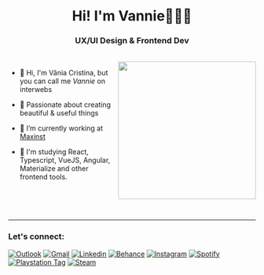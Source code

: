 <h1 align="center">Hi! I'm Vannie👩🏻‍💻</h1>
<h3 align="center">UX/UI Design & Frontend Dev</h3>

</br>
<img align="right" width="280px" src="https://64.media.tumblr.com/dab8ecbf6e2440331f3de540595f2578/7b5985bab383cca1-c6/s540x810/45eb2a4efefe2bbc99bec3015244d284ce94a873.png" />

- 🤘 Hi, I'm Vânia Cristina, but you can call me *Vannie* on interwebs

- 💞 Passionate about creating beautiful & useful things

- 🔭 I’m currently working at [Maxinst](https://maxinst.com.br/)

- 📝 I'm studying React, Typescript, VueJS, Angular, Materialize and other frontend tools.

</br></br></br>

----
<h3>Let's connect:</h3>
 
[![Outlook](https://img.shields.io/badge/-Outlook-0078D4?style=for-the-badge&logo=microsoft-outlook&logoColor=white&link=mailto:vaniacristina.s@live.com)](mailto:vaniacristina.s@live.com)
[![Gmail](https://img.shields.io/badge/-Gmail-D14836?style=for-the-badge&logo=Gmail&logoColor=white&link=mailto:vaniacristinast@gmail.com)](mailto:vaniacristinast@gmail.com)
[![Linkedin](https://img.shields.io/badge/-Linkedin-blue?style=for-the-badge&logo=Linkedin&logoColor=white&link=https://www.linkedin.com/in/vanniexp/)](https://www.linkedin.com/in/vanniexp/)
[![Behance](https://img.shields.io/badge/-Behance-3F3F3F?style=for-the-badge&logo=Behance&logoColor=white&link=https://www.behance.net/vanniexp)](https://www.behance.net/vanniexp)
[![Instagram](https://img.shields.io/badge/-Instagram-AA00FF?style=for-the-badge&logo=Instagram&logoColor=white&link=https://www.instagram.com/vanniexp/)](https://www.instagram.com/vanniexp/)
[![Spotify](https://img.shields.io/badge/-Spotify-52AA61?style=for-the-badge&logo=Spotify&logoColor=white&link=https://open.spotify.com/user/12160808019)](https://open.spotify.com/user/12160808019)
[![Playstation Tag](https://img.shields.io/badge/-PSN-003791?style=for-the-badge&logo=Playstation&logoColor=white&link=https://my.playstation.com/profile/vanniexp)](https://my.playstation.com/profile/vanniexp)
[![Steam](https://img.shields.io/badge/-Steam-1E1E1E?style=for-the-badge&logo=Steam&logoColor=white&link=https://steamcommunity.com/id/vanniexp/)](https://steamcommunity.com/id/vanniexp/)


